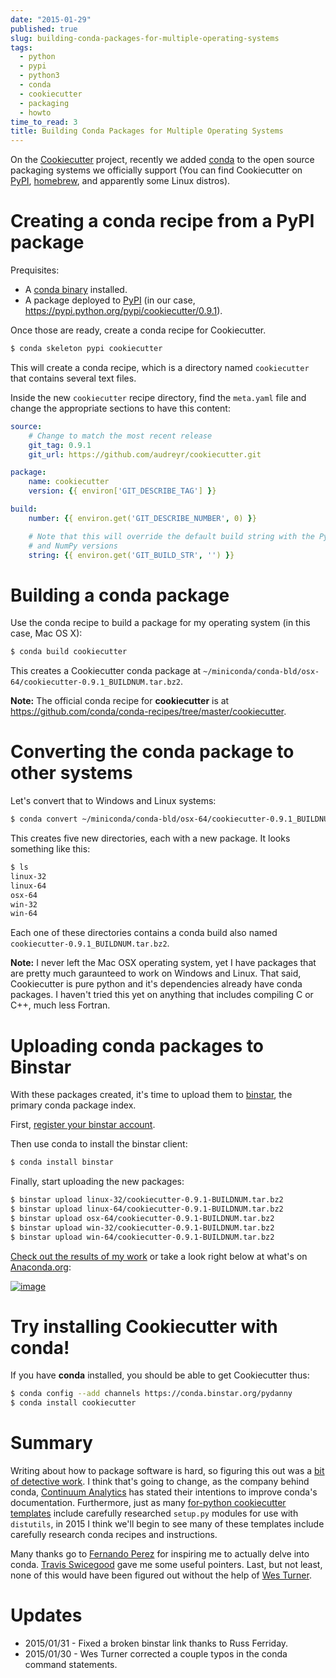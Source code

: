 ```yaml
---
date: "2015-01-29"
published: true
slug: building-conda-packages-for-multiple-operating-systems
tags:
  - python
  - pypi
  - python3
  - conda
  - cookiecutter
  - packaging
  - howto
time_to_read: 3
title: Building Conda Packages for Multiple Operating Systems
---
```


On the [Cookiecutter](https://github.com/audreyr/cookiecutter) project, recently we added [conda](https://conda.pydata.org/) to the open source packaging systems we officially support (You can find Cookiecutter on [PyPI](https://pypi.python.org/pypi/cookiecutter), [homebrew](https://github.com/Homebrew/homebrew/blob/master/Library/Formula/cookiecutter.rb), and apparently some Linux distros).

# Creating a conda recipe from a PyPI package

Prequisites:

- A [conda binary](https://conda.pydata.org/miniconda.html#miniconda)
  installed.
- A package deployed to
  [PyPI](https://pypi.python.org/pypi/cookiecutter) (in our case,
  <https://pypi.python.org/pypi/cookiecutter/0.9.1>).

Once those are ready, create a conda recipe for Cookiecutter.

```bash
$ conda skeleton pypi cookiecutter
```

This will create a conda recipe, which is a directory named
`cookiecutter` that contains several text files.

Inside the new `cookiecutter` recipe directory, find the `meta.yaml`
file and change the appropriate sections to have this content:

```yaml
source:
    # Change to match the most recent release
    git_tag: 0.9.1
    git_url: https://github.com/audreyr/cookiecutter.git

package:
    name: cookiecutter
    version: {{ environ['GIT_DESCRIBE_TAG'] }}

build:
    number: {{ environ.get('GIT_DESCRIBE_NUMBER', 0) }}

    # Note that this will override the default build string with the Python
    # and NumPy versions
    string: {{ environ.get('GIT_BUILD_STR', '') }}
```

# Building a conda package

Use the conda recipe to build a package for my operating system (in this case, Mac OS X):

```bash
$ conda build cookiecutter
```

This creates a Cookiecutter conda package at `~/miniconda/conda-bld/osx-64/cookiecutter-0.9.1_BUILDNUM.tar.bz2`.

**Note:** The official conda recipe for **cookiecutter** is at <https://github.com/conda/conda-recipes/tree/master/cookiecutter>.

# Converting the conda package to other systems

Let's convert that to Windows and Linux systems:

```bash
$ conda convert ~/miniconda/conda-bld/osx-64/cookiecutter-0.9.1_BUILDNUM.tar.bz2 -p all
```

This creates five new directories, each with a new package. It looks
something like this:

```bash
$ ls
linux-32
linux-64
osx-64
win-32
win-64
```

Each one of these directories contains a conda build also named `cookiecutter-0.9.1_BUILDNUM.tar.bz2`.

**Note:** I never left the Mac OSX operating system, yet I have packages that are pretty much garaunteed to work on Windows and Linux. That said, Cookiecutter is pure python and it's dependencies already have conda packages. I haven't tried this yet on anything that includes compiling C or C++, much less Fortran.

# Uploading conda packages to Binstar

With these packages created, it's time to upload them to [binstar](https://binstar.org), the primary conda package index.

First, [register your binstar account](https://binstar.org/account/register).

Then use conda to install the binstar client:

```bash
$ conda install binstar
```

Finally, start uploading the new packages:

```bash
$ binstar upload linux-32/cookiecutter-0.9.1-BUILDNUM.tar.bz2
$ binstar upload linux-64/cookiecutter-0.9.1-BUILDNUM.tar.bz2
$ binstar upload osx-64/cookiecutter-0.9.1-BUILDNUM.tar.bz2
$ binstar upload win-32/cookiecutter-0.9.1-BUILDNUM.tar.bz2
$ binstar upload win-64/cookiecutter-0.9.1-BUILDNUM.tar.bz2
```

[Check out the results of my work](https://binstar.org/pydanny/cookiecutter) or take a look right below at what's on [Anaconda.org](https://anaconda.org):

[![image](https://f004.backblazeb2.com/file/daniel-feldroy-com/public/images/packages.png)](https://anaconda.org/search?q=cookiecutter)

# Try installing Cookiecutter with conda!

If you have **conda** installed, you should be able to get Cookiecutter thus:

```bash
$ conda config --add channels https://conda.binstar.org/pydanny
$ conda install cookiecutter
```

# Summary

Writing about how to package software is hard, so figuring this out was a [bit of detective work](https://github.com/audreyr/cookiecutter/issues/232#issuecomment-71552905). I think that's going to change, as the company behind conda, [Continuum Analytics](https://www.continuum.io/) has stated their intentions to improve conda's documentation. Furthermore, just as many [for-python cookiecutter templates](https://github.com/audreyr/cookiecutter#python) include carefully researched `setup.py` modules for use with `distutils`, in 2015 I think we'll begin to see many of these templates include carefully research conda recipes and instructions.

Many thanks go to [Fernando Perez](https://twitter.com/fperez_org) for inspiring me to actually delve into conda. [Travis Swicegood](https://twitter.com/tswicegood) gave me some useful pointers. Last, but not least, none of this would have been figured out without the help of [Wes Turner](https://twitter.com/westurner).

# Updates

- 2015/01/31 - Fixed a broken binstar link thanks to Russ Ferriday.
- 2015/01/30 - Wes Turner corrected a couple typos in the conda
  command statements.
